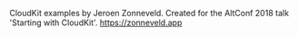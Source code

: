 CloudKit examples by Jeroen Zonneveld. Created for the AltConf 2018 talk 'Starting with CloudKit'.
https://zonneveld.app

